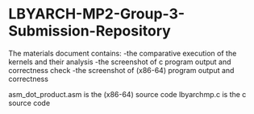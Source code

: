 ﻿# LBYARCH-MP2-Group-3-Submission-Repository
The materials document contains:
  -the comparative execution of the kernels and their analysis
  -the screenshot of c program output and correctness check
  -the screenshot of (x86-64) program output and correctness 

  
asm_dot_product.asm is the (x86-64) source code
lbyarchmp.c is the c source code

